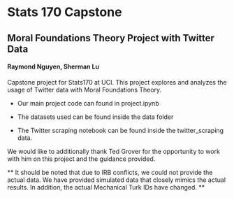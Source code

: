 # Stats 170 Capstone
## Moral Foundations Theory Project with Twitter Data
#### Raymond Nguyen, Sherman Lu
Capstone project for Stats170 at UCI.  This project explores and analyzes the usage of Twitter data with Moral Foundations Theory.

* Our main project code can found in project.ipynb

* The datasets used can be found inside the data folder

* The Twitter scraping notebook can be found inside the twitter_scraping data.

We would like to additionally thank Ted Grover for the opportunity to work with him on this project and the guidance provided.

** It should be noted that due to IRB conflicts, we could not provide the actual data.  We have provided simulated data that closely mimics the actual results.  In addition, the actual Mechanical Turk IDs have changed. **